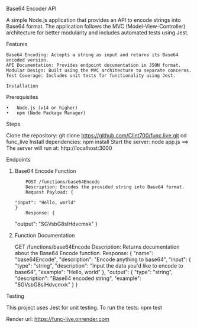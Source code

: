 Base64 Encoder API

A simple Node.js application that provides an API to encode strings into Base64 format. The application follows the MVC (Model-View-Controller) architecture for better modularity and includes automated tests using Jest.

Features

    Base64 Encoding: Accepts a string as input and returns its Base64 encoded version.
    API Documentation: Provides endpoint documentation in JSON format.
    Modular Design: Built using the MVC architecture to separate concerns.
    Test Coverage: Includes unit tests for functionality using Jest.

    Installation

Prerequisites

    •	Node.js (v14 or higher)
    •	npm (Node Package Manager)

Steps

Clone the repository: git clone <https://github.com/Clint700/func.live.git>
cd func_live
Install dependencies: npm install
Start the server: node app.js ==> The server will run at: http://localhost:3000

Endpoints

1.  Base64 Encode Function

            POST /functions/base64Encode
            Description: Encodes the provided string into Base64 format.
            Request Payload: {

        "input": "Hello, world"
        }
            Response: {

    "output": "SGVsbG8sIHdvcmxk"
    }

2. Function Documentation

	GET /functions/base64Encode
	Description: Returns documentation about the Base64 Encode function.
	Response: {
  "name": "base64Encode",
  "description": "Encode anything to base64",
  "input": {
    "type": "string",
    "description": "Input the data you'd like to encode to base64",
    "example": "Hello, world"
  },
  "output": {
    "type": "string",
    "description": "Base64 encoded string",
    "example": "SGVsbG8sIHdvcmxk"
  }
}

Testing

This project uses Jest for unit testing. To run the tests: npm test

Render url: <https://func-live.onrender.com>